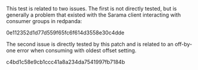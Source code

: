 This test is related to two issues. The first is not directly tested, but is
generally a problem that existed with the Sarama client interacting with
consumer groups in redpanda:

   0e112352d1d77d559f65fc6f614d3558e30c4dde

The second issue is directly tested by this patch and is related to an
off-by-one error when consuming with oldest offset setting.

   c4bd1c58e9cb1ccc41a8a234da7541997fb7184b
